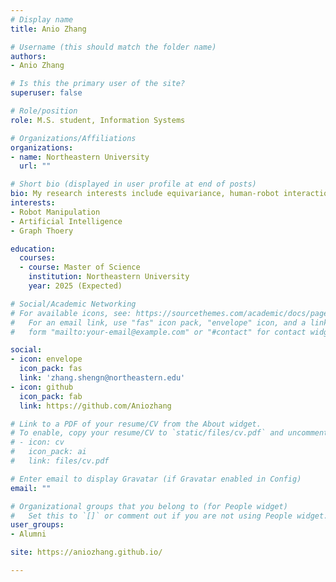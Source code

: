 ```yaml
---
# Display name
title: Anio Zhang

# Username (this should match the folder name)
authors:
- Anio Zhang

# Is this the primary user of the site?
superuser: false

# Role/position
role: M.S. student, Information Systems

# Organizations/Affiliations
organizations:
- name: Northeastern University
  url: ""

# Short bio (displayed in user profile at end of posts)
bio: My research interests include equivariance, human-robot interaction, optimization, computer vision.
interests:
- Robot Manipulation
- Artificial Intelligence
- Graph Thoery

education:
  courses:
  - course: Master of Science
    institution: Northeastern University
    year: 2025 (Expected)

# Social/Academic Networking
# For available icons, see: https://sourcethemes.com/academic/docs/page-builder/#icons
#   For an email link, use "fas" icon pack, "envelope" icon, and a link in the
#   form "mailto:your-email@example.com" or "#contact" for contact widget.

social:
- icon: envelope
  icon_pack: fas
  link: 'zhang.shengn@northeastern.edu'
- icon: github
  icon_pack: fab
  link: https://github.com/Aniozhang

# Link to a PDF of your resume/CV from the About widget.
# To enable, copy your resume/CV to `static/files/cv.pdf` and uncomment the lines below.
# - icon: cv
#   icon_pack: ai
#   link: files/cv.pdf

# Enter email to display Gravatar (if Gravatar enabled in Config)
email: ""

# Organizational groups that you belong to (for People widget)
#   Set this to `[]` or comment out if you are not using People widget.
user_groups:
- Alumni

site: https://aniozhang.github.io/

---
```


